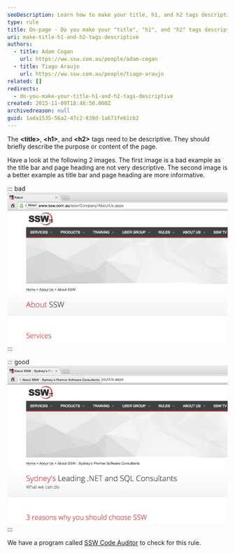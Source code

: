```yaml
---
seoDescription: Learn how to make your title, h1, and h2 tags descriptive for better SEO and user understanding.
type: rule
title: On-page - Do you make your "title", "h1", and "h2" tags descriptive?
uri: make-title-h1-and-h2-tags-descriptive
authors:
  - title: Adam Cogan
    url: https://ww.ssw.com.au/people/adam-cogan
  - title: Tiago Araujo
    url: https://ww.ssw.com.au/people/tiago-araujo
related: []
redirects:
  - do-you-make-your-title-h1-and-h2-tags-descriptive
created: 2015-11-09T18:48:50.000Z
archivedreason: null
guid: 1ada1535-56a2-47c2-839d-1a671fe61cb2
---
```


The **&lt;title&gt;**, **&lt;h1&gt;**, and **&lt;h2&gt;** tags need to be descriptive. They should briefly describe the purpose or content of the page.

<!--endintro-->

Have a look at the following 2 images. The first image is a bad example as the title bar and page heading are not very descriptive. The second image is a better example as title bar and page heading are more informative.

::: bad
![Figure: Bad example - Non-descriptive title/headings](bad-title-headings.png)  
:::

::: good  
![Figure: Good example - Descriptive title/headings](good-title-headings.png)  
:::

We have a program called [SSW Code Auditor](http://codeauditor.com/) to check for this rule.

